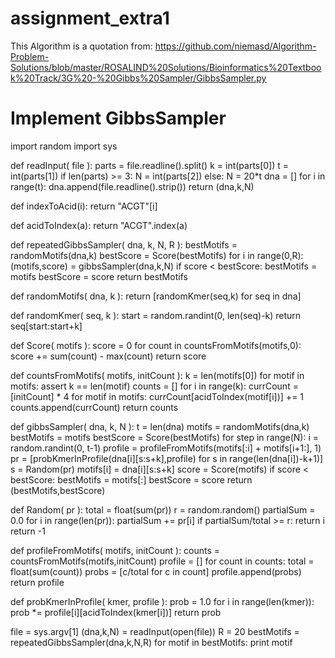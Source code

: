 # assignment_extra1

This Algorithm is a quotation from: https://github.com/niemasd/Algorithm-Problem-Solutions/blob/master/ROSALIND%20Solutions/Bioinformatics%20Textbook%20Track/3G%20-%20Gibbs%20Sampler/GibbsSampler.py



# Implement GibbsSampler



import random
import sys

def readInput( file ):
    parts = file.readline().split()
    k = int(parts[0])
    t = int(parts[1])
    if len(parts) >= 3:
        N = int(parts[2])
    else:
        N = 20*t
    dna = []
    for i in range(t):
        dna.append(file.readline().strip())
    return (dna,k,N)

def indexToAcid(i):
    return "ACGT"[i]

def acidToIndex(a):
    return "ACGT".index(a)

def repeatedGibbsSampler( dna, k, N, R ):
    bestMotifs = randomMotifs(dna,k)
    bestScore = Score(bestMotifs)
    for i in range(0,R):
        (motifs,score) = gibbsSampler(dna,k,N)
        if score < bestScore:
            bestMotifs = motifs
            bestScore = score
    return bestMotifs

def randomMotifs( dna, k ):
    return [randomKmer(seq,k) for seq in dna]

def randomKmer( seq, k ):
    start = random.randint(0, len(seq)-k)
    return seq[start:start+k] 

def Score( motifs ):
    score = 0
    for count in countsFromMotifs(motifs,0):
        score += sum(count) - max(count)
    return score

def countsFromMotifs( motifs, initCount ):
    k = len(motifs[0])
    for motif in motifs:
        assert k == len(motif)
    counts = []
    for i in range(k):
        currCount = [initCount] * 4
        for motif in motifs:
            currCount[acidToIndex(motif[i])] += 1
        counts.append(currCount)
    return counts

def gibbsSampler( dna, k, N ):
    t = len(dna)
    motifs = randomMotifs(dna,k)
    bestMotifs = motifs
    bestScore = Score(bestMotifs)
    for step in range(N):
        i = random.randint(0, t-1)
        profile = profileFromMotifs(motifs[:i] + motifs[i+1:], 1)
        pr = [probKmerInProfile(dna[i][s:s+k],profile) for s in range(len(dna[i])-k+1)]
        s = Random(pr)
        motifs[i] = dna[i][s:s+k]
        score = Score(motifs)
        if score < bestScore:
            bestMotifs = motifs[:]
            bestScore = score
    return (bestMotifs,bestScore)

def Random( pr ):
    total = float(sum(pr))
    r = random.random()
    partialSum = 0.0
    for i in range(len(pr)):
        partialSum += pr[i]
        if partialSum/total >= r:
            return i
    return -1

def profileFromMotifs( motifs, initCount ):
    counts = countsFromMotifs(motifs,initCount)
    profile = []
    for count in counts:
        total = float(sum(count))
        probs = [c/total for c in count]
        profile.append(probs)
    return profile

def probKmerInProfile( kmer, profile ):
    prob = 1.0
    for i in range(len(kmer)):
        prob *= profile[i][acidToIndex(kmer[i])]
    return prob

file = sys.argv[1]
(dna,k,N) = readInput(open(file))
R = 20
bestMotifs = repeatedGibbsSampler(dna,k,N,R)
for motif in bestMotifs:
    print motif
